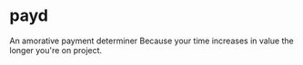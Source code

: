 # payd
An amorative payment determiner
Because your time increases in value the longer you're on project.
